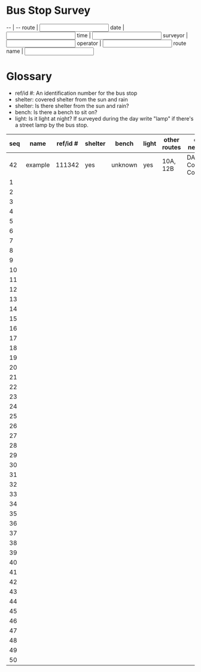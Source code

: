 # Bus Stop Survey

-- | --
route | <input type="text" />
date | <input type="text" />
time | <input type="text" />
surveyor | <input type="text" />
operator | <input type="text" />
route name | <input type="text" />

# Glossary

* ref/id #: An identification number for the bus stop
* shelter: covered shelter from the sun and rain
* shelter: Is there shelter from the sun and rain?
* bench: Is there a bench to sit on?
* light: Is it light at night?  If surveyed during the day write "lamp" if there's a street lamp by the bus stop.


seq | name | ref/id # | shelter | bench | light | other routes | other networks
--- | ---- | -------- | ------- | ----- | ----- | ------------ | --------------
42 | example | 111342 | yes | unknown | yes | 10A, 12B | DASH, County Connector
1 | | | | | | | 
2 | | | | | | | 
3 | | | | | | | 
4 | | | | | | | 
5 | | | | | | | 
6 | | | | | | | 
7 | | | | | | | 
8 | | | | | | | 
9 | | | | | | | 
10 | | | | | | | 
11 | | | | | | | 
12 | | | | | | | 
13 | | | | | | | 
14 | | | | | | | 
15 | | | | | | | 
16 | | | | | | | 
17 | | | | | | | 
18 | | | | | | | 
19 | | | | | | | 
20 | | | | | | | 
21 | | | | | | | 
22 | | | | | | | 
23 | | | | | | | 
24 | | | | | | | 
25 | | | | | | | 
26 | | | | | | | 
27 | | | | | | | 
28 | | | | | | | 
29 | | | | | | | 
30 | | | | | | | 
31 | | | | | | | 
32 | | | | | | | 
33 | | | | | | | 
34 | | | | | | | 
35 | | | | | | | 
36 | | | | | | | 
37 | | | | | | | 
38 | | | | | | | 
39 | | | | | | | 
40 | | | | | | | 
41 | | | | | | | 
42 | | | | | | | 
43 | | | | | | | 
44 | | | | | | | 
45 | | | | | | | 
46 | | | | | | | 
47 | | | | | | | 
48 | | | | | | | 
49 | | | | | | | 
50 | | | | | | | 

